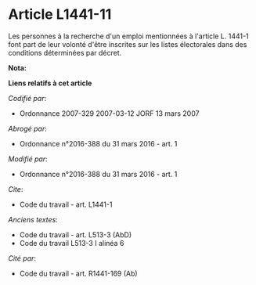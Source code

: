 # Article L1441-11

Les personnes à la recherche d'un emploi mentionnées à l'article L. 1441-1 font part de leur volonté d'être inscrites sur les
listes électorales dans des conditions déterminées par décret.

**Nota:**



**Liens relatifs à cet article**

_Codifié par_:

  - Ordonnance 2007-329 2007-03-12 JORF 13 mars 2007

_Abrogé par_:

  - Ordonnance n°2016-388 du 31 mars 2016 - art. 1

_Modifié par_:

  - Ordonnance n°2016-388 du 31 mars 2016 - art. 1

_Cite_:

  - Code du travail - art. L1441-1

_Anciens textes_:

  - Code du travail - art. L513-3 (AbD)
  - Code du travail L513-3 I alinéa 6

_Cité par_:

  - Code du travail - art. R1441-169 (Ab)
